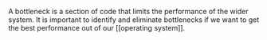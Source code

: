 A bottleneck is a section of code that limits the performance of the wider system. It is important to identify and eliminate bottlenecks if we want to get the best performance out of our [[operating system]].